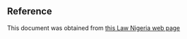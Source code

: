 # 

## Reference

This document was obtained from [this Law Nigeria web page](http://www.lawnigeria.com/LFN/S/Surveyors-Registration-Council-of-Nigeria-Act.php)
